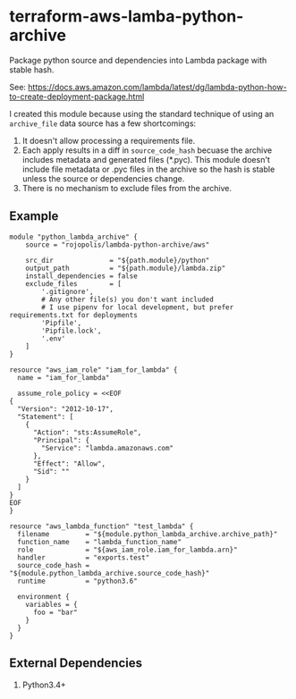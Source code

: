 # terraform-aws-lamba-python-archive
Package python source and dependencies into Lambda package with stable hash.

See: https://docs.aws.amazon.com/lambda/latest/dg/lambda-python-how-to-create-deployment-package.html

I created this module because using the standard technique of using an
 `archive_file` data source has a few shortcomings:
1. It doesn't allow processing a requirements file.
2. Each apply results in a diff in `source_code_hash` becuase the archive includes
metadata and generated files (*.pyc).  This module doesn't include file metadata
or .pyc files in the archive so the hash is stable unless the source or dependencies
change. 
3. There is no mechanism to exclude files from the archive.

## Example

```
module "python_lambda_archive" {
    source = "rojopolis/lambda-python-archive/aws"

    src_dir              = "${path.module}/python"
    output_path          = "${path.module}/lambda.zip"
    install_dependencies = false
    exclude_files        = [
        '.gitignore',
        # Any other file(s) you don't want included
        # I use pipenv for local development, but prefer requirements.txt for deployments
        'Pipfile',
        'Pipfile.lock',
        '.env'
    ]
}

resource "aws_iam_role" "iam_for_lambda" {
  name = "iam_for_lambda"

  assume_role_policy = <<EOF
{
  "Version": "2012-10-17",
  "Statement": [
    {
      "Action": "sts:AssumeRole",
      "Principal": {
        "Service": "lambda.amazonaws.com"
      },
      "Effect": "Allow",
      "Sid": ""
    }
  ]
}
EOF
}

resource "aws_lambda_function" "test_lambda" {
  filename         = "${module.python_lambda_archive.archive_path}"
  function_name    = "lambda_function_name"
  role             = "${aws_iam_role.iam_for_lambda.arn}"
  handler          = "exports.test"
  source_code_hash = "${module.python_lambda_archive.source_code_hash}"
  runtime          = "python3.6"

  environment {
    variables = {
      foo = "bar"
    }
  }
}
```

## External Dependencies
1. Python3.4+
